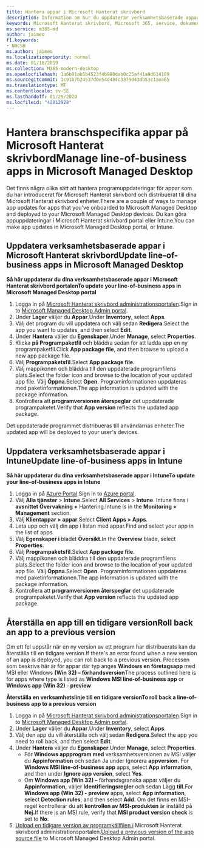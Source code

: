 ```yaml
---
title: Hantera appar i Microsoft Hanterat skrivbord
description: Information om hur du uppdaterar verksamhetsbaserade appar som distribueras till Microsoft Hanterat skrivbord enheter
keywords: Microsoft Hanterat skrivbord, Microsoft 365, service, dokumentation
ms.service: m365-md
author: jaimeo
f1.keywords:
- NOCSH
ms.author: jaimeo
ms.localizationpriority: normal
ms.date: 01/18/2019
ms.collection: M365-modern-desktop
ms.openlocfilehash: 1a6b91ab5b4523f4b980dab0c25af41a9d614189
ms.sourcegitcommit: 1c91b7b24537d0e54d484c3379043db53c1aea65
ms.translationtype: MT
ms.contentlocale: sv-SE
ms.lasthandoff: 01/29/2020
ms.locfileid: "42812928"
---
```

# <a name="manage-line-of-business-apps-in-microsoft-managed-desktop"></a><span data-ttu-id="be83d-104">Hantera branschspecifika appar på Microsoft Hanterat skrivbord</span><span class="sxs-lookup"><span data-stu-id="be83d-104">Manage line-of-business apps in Microsoft Managed Desktop</span></span>

<!--Application management -->

<span data-ttu-id="be83d-105">Det finns några olika sätt att hantera programuppdateringar för appar som du har introducerat för Microsoft Hanterat skrivbord och distribuerat till dina Microsoft Hanterat skrivbord enheter.</span><span class="sxs-lookup"><span data-stu-id="be83d-105">There are a couple of ways to manage app updates for apps that you've onboarded to Microsoft Managed Desktop and deployed to your Microsoft Managed Desktop devices.</span></span> <span data-ttu-id="be83d-106">Du kan göra appuppdateringar i Microsoft Hanterat skrivbord portal eller Intune.</span><span class="sxs-lookup"><span data-stu-id="be83d-106">You can make app updates in Microsoft Managed Desktop portal, or Intune.</span></span> 

<span id="update-app-mmd" />

## <a name="update-line-of-business-apps-in-microsoft-managed-desktop"></a><span data-ttu-id="be83d-107">Uppdatera verksamhetsbaserade appar i Microsoft Hanterat skrivbord</span><span class="sxs-lookup"><span data-stu-id="be83d-107">Update line-of-business apps in Microsoft Managed Desktop</span></span>

<span data-ttu-id="be83d-108">**Så här uppdaterar du dina verksamhetsbaserade appar i Microsoft Hanterat skrivbord portalen**</span><span class="sxs-lookup"><span data-stu-id="be83d-108">**To update your line-of-business apps in Microsoft Managed Desktop portal**</span></span>
1. <span data-ttu-id="be83d-109">Logga in på [Microsoft Hanterat skrivbord administrationsportalen](https://aka.ms/mmdportal).</span><span class="sxs-lookup"><span data-stu-id="be83d-109">Sign in to [Microsoft Managed Desktop Admin portal](https://aka.ms/mmdportal).</span></span>
2. <span data-ttu-id="be83d-110">Under **Lager** väljer du **Appar**.</span><span class="sxs-lookup"><span data-stu-id="be83d-110">Under **Inventory**, select **Apps**.</span></span>  
3. <span data-ttu-id="be83d-111">Välj det program du vill uppdatera och välj sedan **Redigera**.</span><span class="sxs-lookup"><span data-stu-id="be83d-111">Select the app you want to updates, and then select **Edit**.</span></span>
4. <span data-ttu-id="be83d-112">Under **Hantera** väljer du **Egenskaper**.</span><span class="sxs-lookup"><span data-stu-id="be83d-112">Under **Manage**, select **Properties**.</span></span> 
5. <span data-ttu-id="be83d-113">Klicka **på Programpaketfil** och bläddra sedan för att ladda upp en ny programpaketfil.</span><span class="sxs-lookup"><span data-stu-id="be83d-113">Click **App package file**, and then browse to upload a new app package file.</span></span>
6. <span data-ttu-id="be83d-114">Välj **Programpaketsfil**.</span><span class="sxs-lookup"><span data-stu-id="be83d-114">Select **App package file**.</span></span>
7. <span data-ttu-id="be83d-115">Välj mappikonen och bläddra till den uppdaterade programfilens plats.</span><span class="sxs-lookup"><span data-stu-id="be83d-115">Select the folder icon and browse to the location of your updated app file.</span></span> <span data-ttu-id="be83d-116">Välj **Öppna**.</span><span class="sxs-lookup"><span data-stu-id="be83d-116">Select **Open**.</span></span> <span data-ttu-id="be83d-117">Programinformationen uppdateras med paketinformationen.</span><span class="sxs-lookup"><span data-stu-id="be83d-117">The app information is updated with the package information.</span></span>
8. <span data-ttu-id="be83d-118">Kontrollera att **programversionen återspeglar** det uppdaterade programpaketet.</span><span class="sxs-lookup"><span data-stu-id="be83d-118">Verify that **App version** reflects the updated app package.</span></span> 

<span data-ttu-id="be83d-119">Det uppdaterade programmet distribueras till användarnas enheter.</span><span class="sxs-lookup"><span data-stu-id="be83d-119">The updated app will be deployed to your user's devices.</span></span>

<span id="update-app-intune" />

## <a name="update-line-of-business-apps-in-intune"></a><span data-ttu-id="be83d-120">Uppdatera verksamhetsbaserade appar i Intune</span><span class="sxs-lookup"><span data-stu-id="be83d-120">Update line-of-business apps in Intune</span></span>

<span data-ttu-id="be83d-121">**Så här uppdaterar du dina verksamhetsbaserade appar i Intune**</span><span class="sxs-lookup"><span data-stu-id="be83d-121">**To update your line-of-business apps in Intune**</span></span>
1. <span data-ttu-id="be83d-122">Logga in på [Azure Portal](https://portal.azure.com).</span><span class="sxs-lookup"><span data-stu-id="be83d-122">Sign in to [Azure portal](https://portal.azure.com).</span></span>
2. <span data-ttu-id="be83d-123">Välj **Alla tjänster**  >  **Intune.**</span><span class="sxs-lookup"><span data-stu-id="be83d-123">Select **All Services** > **Intune**.</span></span> <span data-ttu-id="be83d-124">Intune finns i **avsnittet Övervakning +** Hantering.</span><span class="sxs-lookup"><span data-stu-id="be83d-124">Intune is in the **Monitoring + Management** section.</span></span>
3. <span data-ttu-id="be83d-125">Välj **Klientappar > appar**.</span><span class="sxs-lookup"><span data-stu-id="be83d-125">Select **Client Apps > Apps**.</span></span>
4. <span data-ttu-id="be83d-126">Leta upp och välj din app i listan med appar.</span><span class="sxs-lookup"><span data-stu-id="be83d-126">Find and select your app in the list of apps.</span></span>
5. <span data-ttu-id="be83d-127">Välj **Egenskaper i** bladet **Översikt.**</span><span class="sxs-lookup"><span data-stu-id="be83d-127">In the **Overview** blade, select **Properties**.</span></span>
6. <span data-ttu-id="be83d-128">Välj **Programpaketsfil**.</span><span class="sxs-lookup"><span data-stu-id="be83d-128">Select **App package file**.</span></span>
7. <span data-ttu-id="be83d-129">Välj mappikonen och bläddra till den uppdaterade programfilens plats.</span><span class="sxs-lookup"><span data-stu-id="be83d-129">Select the folder icon and browse to the location of your updated app file.</span></span> <span data-ttu-id="be83d-130">Välj **Öppna**.</span><span class="sxs-lookup"><span data-stu-id="be83d-130">Select **Open**.</span></span> <span data-ttu-id="be83d-131">Programinformationen uppdateras med paketinformationen.</span><span class="sxs-lookup"><span data-stu-id="be83d-131">The app information is updated with the package information.</span></span>
8. <span data-ttu-id="be83d-132">Kontrollera att **programversionen återspeglar** det uppdaterade programpaketet.</span><span class="sxs-lookup"><span data-stu-id="be83d-132">Verify that **App version** reflects the updated app package.</span></span>

<span id="roll-back-app-mmd" />

## <a name="roll-back-an-app-to-a-previous-version"></a><span data-ttu-id="be83d-133">Återställa en app till en tidigare version</span><span class="sxs-lookup"><span data-stu-id="be83d-133">Roll back an app to a previous version</span></span>

<span data-ttu-id="be83d-134">Om ett fel uppstår när en ny version av ett program har distribuerats kan du återställa till en tidigare version.</span><span class="sxs-lookup"><span data-stu-id="be83d-134">If there's an error found when a new version of an app is deployed, you can roll back to a previous version.</span></span> <span data-ttu-id="be83d-135">Processen som beskrivs här är för appar där typ anges **Windows en företagsapp** med MSI eller Windows **(Win 32) – förhandsversion**</span><span class="sxs-lookup"><span data-stu-id="be83d-135">The process outlined here is for apps where type is listed as **Windows MSI line-of-business app** or **Windows app (Win 32) - preview**</span></span>

<span data-ttu-id="be83d-136">**Återställa en verksamhetslinje till en tidigare version**</span><span class="sxs-lookup"><span data-stu-id="be83d-136">**To roll back a line-of-business app to a previous version**</span></span>

1. <span data-ttu-id="be83d-137">Logga in på [Microsoft Hanterat skrivbord administrationsportalen](https://aka.ms/mmdportal).</span><span class="sxs-lookup"><span data-stu-id="be83d-137">Sign in to [Microsoft Managed Desktop Admin portal](https://aka.ms/mmdportal).</span></span>
2. <span data-ttu-id="be83d-138">Under **Lager** väljer du **Appar**.</span><span class="sxs-lookup"><span data-stu-id="be83d-138">Under **Inventory**, select **Apps**.</span></span>  
3. <span data-ttu-id="be83d-139">Välj den app du vill återställa och välj sedan **Redigera**.</span><span class="sxs-lookup"><span data-stu-id="be83d-139">Select the app you need to roll back, and then select **Edit**.</span></span>
4. <span data-ttu-id="be83d-140">Under **Hantera** väljer du **Egenskaper**.</span><span class="sxs-lookup"><span data-stu-id="be83d-140">Under **Manage**, select **Properties**.</span></span> 
    - <span data-ttu-id="be83d-141">För **Windows appprogram med** verksamhetsversionen av MSI väljer du **Appinformation** och sedan Ja under Ignorera **appversion.** </span><span class="sxs-lookup"><span data-stu-id="be83d-141">For **Windows MSI line-of-business app** apps, select **App information**, and then under **Ignore app version**, select **Yes**.</span></span>
    - <span data-ttu-id="be83d-142">Om **Windows app (Win 32) –** förhandsgranska appar väljer du **Appinformation,** väljer **Identifieringsregler** och sedan Lägg **till.**</span><span class="sxs-lookup"><span data-stu-id="be83d-142">For **Windows app (Win 32) - preview** apps, select **App information**, select **Detection rules**, and then select **Add**.</span></span> 
    <span data-ttu-id="be83d-143">Om det finns en MSI-regel kontrollerar du att **kontrollen av MSI-produkten** är inställd på **Nej.**</span><span class="sxs-lookup"><span data-stu-id="be83d-143">If there is an MSI rule, verify that **MSI product version check** is set to **No**.</span></span>
5. <span data-ttu-id="be83d-144">[Upload en tidigare version av programkällfilen i](../get-started/deploy-apps.md) Microsoft Hanterat skrivbord administrationsportalen.</span><span class="sxs-lookup"><span data-stu-id="be83d-144">[Upload a previous version of the app source file](../get-started/deploy-apps.md) to Microsoft Managed Desktop Admin portal.</span></span>  

